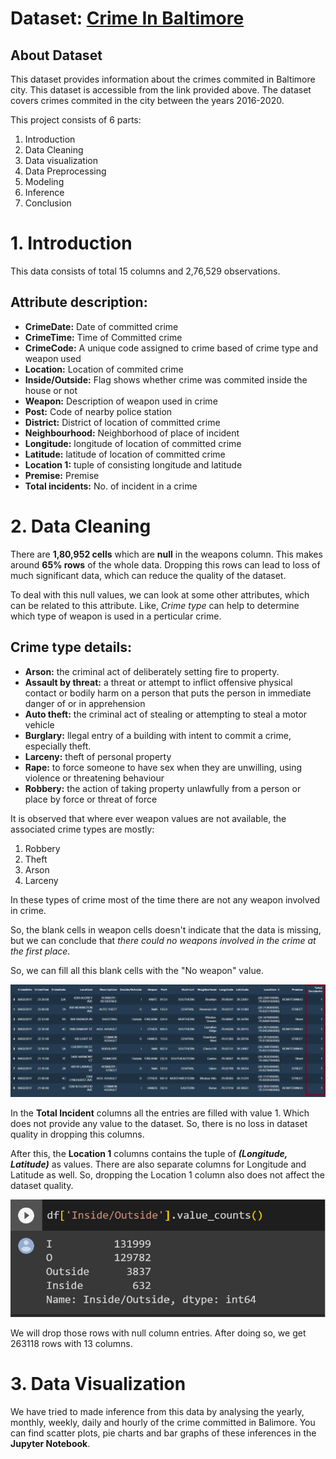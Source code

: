 # Dataset: [Crime In Baltimore](https://www.kaggle.com/datasets/sohier/crime-in-baltimore)

## About Dataset
This dataset provides information about the crimes commited in Baltimore city. This dataset is accessible from the link provided above. The dataset covers crimes commited in the city between the years 2016-2020.

This project consists of 6 parts:
1. Introduction
2. Data Cleaning
3. Data visualization
4. Data Preprocessing
5. Modeling
6. Inference
7. Conclusion

# 1. Introduction

This data consists of total 15 columns and 2,76,529 observations.

## Attribute description:
* **CrimeDate:** Date of committed crime
* **CrimeTime:** Time of Committed crime
* **CrimeCode:** A unique code assigned to crime based of crime type and weapon used
* **Location:** Location of commited crime
* **Inside/Outside:** Flag shows whether crime was commited inside the house or not
* **Weapon:** Description of weapon used in crime
* **Post:** Code of nearby police station
* **District:** District of location of committed crime
* **Neighbourhood:** Neighborhood of place of incident
* **Longitude:** longitude of location of committed crime
* **Latitude:** latitude of location of committed crime
* **Location 1:** tuple of consisting longitude and latitude
* **Premise:** Premise
* **Total incidents:** No. of incident in a crime

# 2. Data Cleaning

There are **1,80,952 cells** which are **null** in the weapons column. This makes around **65% rows** of the whole data.
Dropping this rows can lead to loss of much significant data, which can reduce the quality of the dataset.

To deal with this null values, we can look at some other attributes, which can be related to this attribute. Like, *Crime type* can help to determine which type of weapon is used in a perticular crime.

## Crime type details:

* **Arson:** the criminal act of deliberately setting fire to property.
* **Assault by threat:** a threat or attempt to inflict offensive physical contact or bodily harm on a person that puts the person in immediate danger of or in apprehension
* **Auto theft:** the criminal act of stealing or attempting to steal a motor vehicle
* **Burglary:** llegal entry of a building with intent to commit a crime, especially theft.
* **Larceny:** theft of personal property
* **Rape:** to force someone to have sex when they are unwilling, using violence or threatening behaviour
* **Robbery:** the action of taking property unlawfully from a person or place by force or threat of force

It is observed that where ever weapon values are not available, the associated crime types are mostly:
1. Robbery
2. Theft
3. Arson
4. Larceny

In these types of crime most of the time there are not any weapon involved in crime.

So, the blank cells in weapon cells doesn't indicate that the data is missing, but we can conclude that *there could no weapons involved in the crime at the first place*.

So, we can fill all this blank cells with the "No weapon" value.

![This is the Screenshot of the Inside and Outside data of the Dataset.](https://github.com/PicantaData/Crime-in-Baltimore/blob/main/Images/Screenshot_Total_Incidents.png)

In the **Total Incident** columns all the entries are filled with value 1. Which does not provide any value to the dataset. So, there is no loss in dataset quality in dropping this columns.

After this, the **Location 1** columns contains the tuple of ***(Longitude, Latitude)*** as values. There are also separate columns for Longitude and Latitude as well. So, dropping the Location 1 column also does not affect the dataset quality.

![This is the Screenshot of the Inside and Outside data of the Dataset.](https://github.com/PicantaData/Crime-in-Baltimore/blob/main/Images/Screenshot_Inside_Outside.png)

We will drop those rows with null column entries.
After doing so, we get 263118 rows with 13 columns.

# 3. Data Visualization
We have tried to made inference from this data by analysing the yearly, monthly, weekly, daily and hourly of the crime committed in Balimore. You can find scatter plots, pie charts and bar graphs of these inferences in the **Jupyter Notebook**.  
